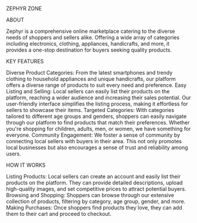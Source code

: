ZEPHYR ZONE

ABOUT

Zephyr is a comprehensive online marketplace catering to the diverse needs of shoppers and sellers alike. Offering a wide array of categories including electronics, clothing, appliances, handicrafts, and more, it provides a one-stop destination for buyers seeking quality products.


KEY FEATURES

Diverse Product Categories: From the latest smartphones and trendy clothing to household appliances and unique handicrafts, our platform offers a diverse range of products to suit every need and preference.
Easy Listing and Selling: Local sellers can easily list their products on the platform, reaching a wider audience and increasing their sales potential. Our user-friendly interface simplifies the listing process, making it effortless for sellers to showcase their items.
Targeted Categories: With categories tailored to different age groups and genders, shoppers can easily navigate through our platform to find products that match their preferences. Whether you're shopping for children, adults, men, or women, we have something for everyone.
Community Engagement: We foster a sense of community by connecting local sellers with buyers in their area. This not only promotes local businesses but also encourages a sense of trust and reliability among users.


HOW IT WORKS

Listing Products: Local sellers can create an account and easily list their products on the platform. They can provide detailed descriptions, upload high-quality images, and set competitive prices to attract potential buyers.
Browsing and Shopping: Shoppers can browse through our extensive collection of products, filtering by category, age group, gender, and more.
Making Purchases: Once shoppers find products they love, they can add them to their cart and proceed to checkout. 
